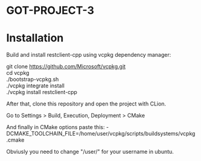 # GOT-PROJECT-3

# Installation

Build and install restclient-cpp using vcpkg dependency manager:

git clone https://github.com/Microsoft/vcpkg.git  
cd vcpkg  
./bootstrap-vcpkg.sh  
./vcpkg integrate install  
./vcpkg install restclient-cpp  

After that, clone this repository and open the project with CLion.

Go to Settings > Build, Execution, Deployment > CMake

And finally in CMake options paste this: -DCMAKE_TOOLCHAIN_FILE=/home/user/vcpkg/scripts/buildsystems/vcpkg.cmake

Obviusly you need to change "/user/" for your username in ubuntu.
